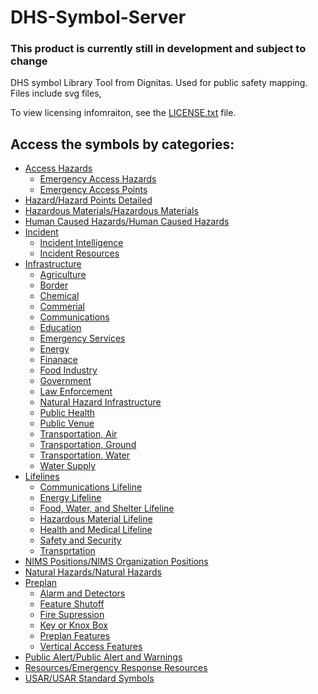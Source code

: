 # DHS-Symbol-Server

### This product is currently still in development and subject to change

DHS symbol Library Tool from Dignitas.  Used for public safety mapping.  Files include svg files, 

To view licensing infomraiton, see the <a href="https://github.com/NAPSG/DHS-Symbol-Server/blob/main/LICENSE.txt">LICENSE.txt</a> file.

## Access the symbols by categories:
 - <a href="https://github.com/NAPSG/DHS-Symbol-Server/tree/main/dhs-symbol/assets/icons/Access%20Hazards">Access Hazards</a>
     - <a href="https://github.com/NAPSG/DHS-Symbol-Server/tree/main/dhs-symbol/assets/icons/Access%20Hazards/Emergency%20Access%20Hazards#readme">Emergency Access Hazards</a>
     - <a href="https://github.com/NAPSG/DHS-Symbol-Server/tree/main/dhs-symbol/assets/icons/Access%20Hazards/Emergency%20Access%20Points#readme">Emergency Access Points</a>
 - <a href="https://github.com/NAPSG/DHS-Symbol-Server/tree/main/dhs-symbol/assets/icons/Hazard/Hazard%20Points%20Detailed#readme">Hazard/Hazard Points Detailed</a>
 - <a href="https://github.com/NAPSG/DHS-Symbol-Server/tree/main/dhs-symbol/assets/icons/Hazardous%20Materials/Hazardous%20Materials#readme">Hazardous Materials/Hazardous Materials</a>
 - <a href="https://github.com/NAPSG/DHS-Symbol-Server/tree/main/dhs-symbol/assets/icons/Human%20Caused%20Hazards/Human%20Caused%20Hazards#readme">Human Caused Hazards/Human Caused Hazards</a>
 - <a href="https://github.com/NAPSG/DHS-Symbol-Server/tree/main/dhs-symbol/assets/icons/Incident">Incident</a>
     - <a href="https://github.com/NAPSG/DHS-Symbol-Server/tree/main/dhs-symbol/assets/icons/Incident/Incident%20Intelligence#readme">Incident Intelligence</a>
     - <a href="https://github.com/NAPSG/DHS-Symbol-Server/tree/main/dhs-symbol/assets/icons/Incident/Incident%20Resources#readme">Incident Resources</a>
 - <a href="https://github.com/NAPSG/DHS-Symbol-Server/tree/main/dhs-symbol/assets/icons/Infrastructure">Infrastructure</a>
     - <a href="https://github.com/NAPSG/DHS-Symbol-Server/tree/main/dhs-symbol/assets/icons/Infrastructure/Agriculture#readme">Agriculture</a>
     - <a href="https://github.com/NAPSG/DHS-Symbol-Server/tree/main/dhs-symbol/assets/icons/Infrastructure/Border#readme">Border</a>
     - <a href="https://github.com/NAPSG/DHS-Symbol-Server/tree/main/dhs-symbol/assets/icons/Infrastructure/Chemical#readme">Chemical</a>
     - <a href="https://github.com/NAPSG/DHS-Symbol-Server/tree/main/dhs-symbol/assets/icons/Infrastructure/Commercial#commercial">Commerial</a>
     - <a href="https://github.com/NAPSG/DHS-Symbol-Server/tree/main/dhs-symbol/assets/icons/Infrastructure/Communications#readme">Communications</a>
     - <a href="https://github.com/NAPSG/DHS-Symbol-Server/tree/main/dhs-symbol/assets/icons/Infrastructure/Education#readme">Education</a>
     - <a href="https://github.com/NAPSG/DHS-Symbol-Server/tree/main/dhs-symbol/assets/icons/Infrastructure/Emergency%20Services#readme">Emergency Services</a>
     - <a href="https://github.com/NAPSG/DHS-Symbol-Server/tree/main/dhs-symbol/assets/icons/Infrastructure/Energy#readme">Energy</a>
     - <a href="https://github.com/NAPSG/DHS-Symbol-Server/tree/main/dhs-symbol/assets/icons/Infrastructure/Finance#readme">Finanace</a>
     - <a href="https://github.com/NAPSG/DHS-Symbol-Server/tree/main/dhs-symbol/assets/icons/Infrastructure/Food%20Industry#food-industry">Food Industry</a>
     - <a href="https://github.com/NAPSG/DHS-Symbol-Server/tree/main/dhs-symbol/assets/icons/Infrastructure/Government#readme">Government</a>
     - <a href="https://github.com/NAPSG/DHS-Symbol-Server/tree/main/dhs-symbol/assets/icons/Infrastructure/Law%20Enforcement#readme">Law Enforcement</a>
     - <a href="https://github.com/NAPSG/DHS-Symbol-Server/tree/main/dhs-symbol/assets/icons/Infrastructure/Law%20Enforcement#readme">Natural Hazard Infrastructure</a>
     - <a href="https://github.com/NAPSG/DHS-Symbol-Server/tree/main/dhs-symbol/assets/icons/Infrastructure/Public%20Health#readme">Public Health</a>
     - <a href="https://github.com/NAPSG/DHS-Symbol-Server/tree/main/dhs-symbol/assets/icons/Infrastructure/Public%20Venue#readme">Public Venue</a>
     - <a href="https://github.com/NAPSG/DHS-Symbol-Server/tree/main/dhs-symbol/assets/icons/Infrastructure/Transportation%2C%20Air#readme">Transportation, Air</a>
     - <a href="https://github.com/NAPSG/DHS-Symbol-Server/tree/main/dhs-symbol/assets/icons/Infrastructure/Transportation%2C%20Ground">Transportation, Ground</a>
     - <a href="https://github.com/NAPSG/DHS-Symbol-Server/tree/main/dhs-symbol/assets/icons/Infrastructure/Transportation%2C%20Water#readme">Transportation, Water</a>
     - <a href="https://github.com/NAPSG/DHS-Symbol-Server/tree/main/dhs-symbol/assets/icons/Infrastructure/Water%20Supply#readme">Water Supply</a>
 - <a href="https://github.com/NAPSG/DHS-Symbol-Server/tree/main/dhs-symbol/assets/icons/Lifelines">Lifelines</a>
     - <a href="https://github.com/NAPSG/DHS-Symbol-Server/tree/main/dhs-symbol/assets/icons/Lifelines/Communications_Lifeline#communications-lifeline">Communications Lifeline</a>
     - <a href="https://github.com/NAPSG/DHS-Symbol-Server/tree/main/dhs-symbol/assets/icons/Lifelines/Energy%20Lifeline#readme">Energy Lifeline</a>
     - <a href="https://github.com/NAPSG/DHS-Symbol-Server/tree/main/dhs-symbol/assets/icons/Lifelines/Food%2C%20Water%2C%20Shelter%20Lifeline#readme">Food, Water, and Shelter Lifeline</a>
     - <a href="https://github.com/NAPSG/DHS-Symbol-Server/tree/main/dhs-symbol/assets/icons/Lifelines/Hazardous%20Material%20Lifeline#readme">Hazardous Material Lifeline</a>
     - <a href="https://github.com/NAPSG/DHS-Symbol-Server/tree/main/dhs-symbol/assets/icons/Lifelines/Health%20and%20Medical%20Lifeline#readme">Health and Medical Lifeline</a>
     - <a href="https://github.com/NAPSG/DHS-Symbol-Server/tree/main/dhs-symbol/assets/icons/Lifelines/Safety%20and%20Security%20Lifeline#readme">Safety and Security</a>
     - <a href="https://github.com/NAPSG/DHS-Symbol-Server/tree/main/dhs-symbol/assets/icons/Lifelines/Transportation%20Lifeline#readme">Transprtation</a>
 - <a href="https://github.com/NAPSG/DHS-Symbol-Server/tree/main/dhs-symbol/assets/icons/NIMS%20Positions/NIMS%20Organization%20Positions#readme">NIMS Positions/NIMS Organization Positions</a>
 - <a href="https://github.com/NAPSG/DHS-Symbol-Server/tree/main/dhs-symbol/assets/icons/Natural%20Hazards/Natural%20Hazards#readme">Natural Hazards/Natural Hazards</a>
 - <a href="https://github.com/NAPSG/DHS-Symbol-Server/tree/main/dhs-symbol/assets/icons/Preplan">Preplan</a>
     - <a href="https://github.com/NAPSG/DHS-Symbol-Server/tree/main/dhs-symbol/assets/icons/Preplan/Alarm%20and%20Detectors#readme">Alarm and Detectors</a>
     - <a href="https://github.com/NAPSG/DHS-Symbol-Server/tree/main/dhs-symbol/assets/icons/Preplan/Feature%20Shutoff#readme">Feature Shutoff</a>
     - <a href="https://github.com/NAPSG/DHS-Symbol-Server/tree/main/dhs-symbol/assets/icons/Preplan/Fire%20Suppression#readme">Fire Supression</a>
     - <a href="https://github.com/NAPSG/DHS-Symbol-Server/tree/main/dhs-symbol/assets/icons/Preplan/Key%20or%20Knox%20Box#readme">Key or Knox Box</a>
     - <a href="https://github.com/NAPSG/DHS-Symbol-Server/tree/main/dhs-symbol/assets/icons/Preplan/Preplan%20Features#readme">Preplan Features</a>
     - <a href="https://github.com/NAPSG/DHS-Symbol-Server/tree/main/dhs-symbol/assets/icons/Preplan/Vertical%20Access%20Features#readme">Vertical Access Features</a>
 - <a href="https://github.com/NAPSG/DHS-Symbol-Server/tree/main/dhs-symbol/assets/icons/Public%20Alert/Public%20Alert%20and%20Warnings#readme">Public Alert/Public Alert and Warnings</a>
 - <a href="https://github.com/NAPSG/DHS-Symbol-Server/tree/main/dhs-symbol/assets/icons/Resources/Emergency%20Response%20Resources#readme">Resources/Emergency Response Resources</a>
 - <a href="https://github.com/NAPSG/DHS-Symbol-Server/tree/main/dhs-symbol/assets/icons/USAR/USAR%20Standard%20Symbols#readme">USAR/USAR Standard Symbols</a>
